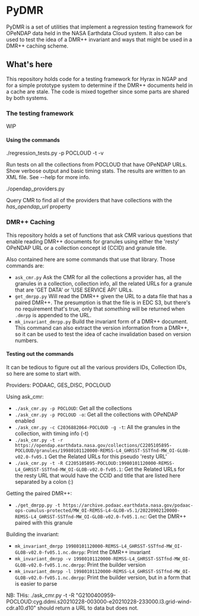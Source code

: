 
# PyDMR
PyDMR is a set of utilities that implement a regression testing framework for OPeNDAP data 
held in the NASA Earthdata Cloud system. It also can be used to test the idea of a DMR++ 
invariant and ways that might be used in a DMR++ caching scheme.

## What's here
This repository holds code for a testing framework for Hyrax in NGAP and for 
a simple prototype system to determine if the DMR++ documents held in a cache
are stale. The code is mixed together since some parts are shared by both systems.

### The testing framework
WIP

#### Using the commands

./regression_tests.py -p POCLOUD -t -v

Run tests on all the collections from POCLOUD that have OPeNDAP URLs. Show verbose
output and basic timing stats. The results are written to an XML file. See --help
for more info.

./opendap_providers.py 

Query CMR to find all of the providers that have collections with the _has\_opendap\_url_
property


### DMR++ Caching
This repository holds a set of functions that ask CMR various questions that
enable reading DMR++ documents for granules using either the 'resty' OPeNDAP
URL or a collection concept id (CCID) and granule title.

Also contained here are some commands that use that library. Those commands are:
* `ask_cmr.py` Ask the CMR for all the collections a provider has, all the 
    granules in a collection, collection info, all the related URLs for a
    granule that are 'GET DATA' or 'USE SERVICE API' URLs.
* `get_dmrpp.py` Will read the DMR++ given the URL to a data file that has a paired
    DMR++. The presumption is that the file is in EDC S3, but there's no 
    requirement that's true, only that _something_ will be returned when `.dmrpp`
    is appended to the URL.
* `mk_invariant_dmrpp.py` Build the invariant form of a DMR++ document. This 
    command can also extract the version information from a DMR++, so it can
    be used to test the idea of cache invalidation based on version numbers.

#### Testing out the commands
It can be tedious to figure out all the various providers IDs, Collection IDs,
so here are some to start with.

Providers: PODAAC, GES_DISC, POCLOUD

Using ask_cmr:
* `./ask_cmr.py -p POCLOUD`: Get all the collections
* `./ask_cmr.py -p POCLOUD -o`: Get all the collections with OPeNDAP enabled
* `./ask_cmr.py -c C2036882064-POCLOUD -g -t`: All the granules in the collection, with timing info (-t)
* `./ask_cmr.py -t -r https://opendap.earthdata.nasa.gov/collections/C2205105895-POCLOUD/granules/19980101120000-REMSS-L4_GHRSST-SSTfnd-MW_OI-GLOB-v02.0-fv05.1` 
    Get the Related URLs for this pseudo 'resty URL'
* `./ask_cmr.py -t -R C2205105895-POCLOUD:19980101120000-REMSS-L4_GHRSST-SSTfnd-MW_OI-GLOB-v02.0-fv05.1`: 
    Get the Related URLs for the resty URL that would have the CCID and title that are listed here separated
    by a colon (:)

Getting the paired DMR++:
* `./get_dmrpp.py -t https://archive.podaac.earthdata.nasa.gov/podaac-ops-cumulus-protected/MW_OI-REMSS-L4-GLOB-v5.1/20220902120000-REMSS-L4_GHRSST-SSTfnd-MW_OI-GLOB-v02.0-fv05.1.nc`: 
    Get the DMR++ paired with this granule

Building the invariant:
* `mk_invariant_dmrpp 19980101120000-REMSS-L4_GHRSST-SSTfnd-MW_OI-GLOB-v02.0-fv05.1.nc.dmrpp`: Print the DMR++ 
    invariant
* `mk_invariant_dmrpp -v 19980101120000-REMSS-L4_GHRSST-SSTfnd-MW_OI-GLOB-v02.0-fv05.1.nc.dmrpp`: Print the 
    builder version
* `mk_invariant_dmrpp -l 19980101120000-REMSS-L4_GHRSST-SSTfnd-MW_OI-GLOB-v02.0-fv05.1.nc.dmrpp`: Print the 
    builder version, but in a form that is easier to parse

NB: THis: ./ask_cmr.py -t -R "G2100400959-POCLOUD:cyg.ddmi.s20210228-003000-e20210228-233000.l3.grid-wind-cdr.a10.d10" 
should return a URL to data but does not.

